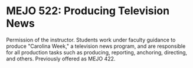 # MEJO 522: Producing Television News

Permission of the instructor. Students work under faculty guidance to produce "Carolina Week," a television news program, and are responsible for all production tasks such as producing, reporting, anchoring, directing, and others. Previously offered as MEJO 422.